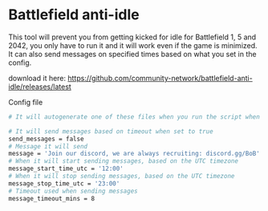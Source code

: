 # Battlefield anti-idle
This tool will prevent you from getting kicked for idle for Battlefield 1, 5 and 2042, you only have to run it and it will work even if the game is minimized.
It can also send messages on specified times based on what you set in the config.

download it here: https://github.com/community-network/battlefield-anti-idle/releases/latest

Config file
```bash
# It will autogenerate one of these files when you run the script when it doesn't exist already.

# It will send messages based on timeout when set to true
send_messages = false
# Message it will send
message = 'Join our discord, we are always recruiting: discord.gg/BoB'
# When it will start sending messages, based on the UTC timezone
message_start_time_utc = '12:00'
# When it will stop sending messages, based on the UTC timezone
message_stop_time_utc = '23:00'
# Timeout used when sending messages
message_timeout_mins = 8
```
